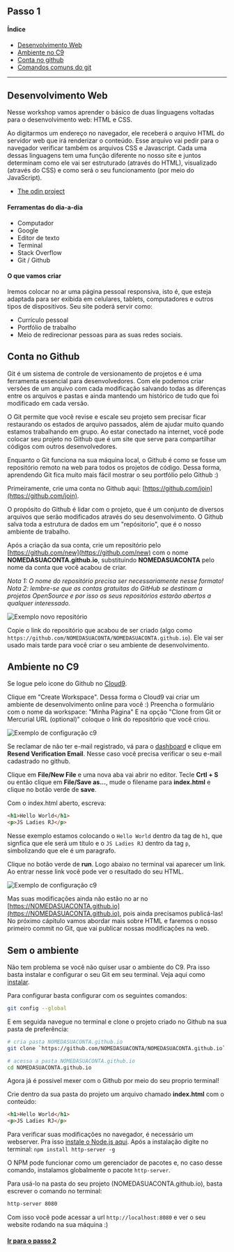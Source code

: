 ## Passo 1

#### Índice
* [Desenvolvimento Web](#desenvolvimento-web)
* [Ambiente no C9](#ambiente-no-c9)
* [Conta no github](#conta-no-github)
* [Comandos comuns do git](#comandos-comuns-do-git)

---

## Desenvolvimento Web

Nesse workshop vamos aprender o básico de duas linguagens voltadas para o desenvolvimento web: HTML e CSS. 

Ao digitarmos um endereço no navegador, ele receberá o arquivo HTML do servidor web que irá renderizar o conteúdo. Esse arquivo vai pedir para o navegador verificar também os arquivos CSS e Javascript. Cada uma dessas linguagens tem uma função diferente no nosso site e juntos determinam como ele vai ser estruturado (através do HTML), visualizado (através do CSS) e como será o seu funcionamento (por meio do JavaScript).

* [The odin project](https://www.theodinproject.com/courses/web-development-101)

#### Ferramentas do dia-a-dia

* Computador
* Google
* Editor de texto
* Terminal
* Stack Overflow
* Git / Github

#### O que vamos criar

Iremos colocar no ar uma página pessoal responsiva, isto é, que esteja adaptada para ser exibida em celulares, tablets, computadores e outros tipos de dispositivos. Seu site poderá servir como:
* Currículo pessoal
* Portfólio de trabalho
* Meio de redirecionar pessoas para as suas redes sociais.

## Conta no Github

Git é um sistema de controle de versionamento de projetos e é uma ferramenta essencial para desenvolvedores. Com ele podemos criar versões de um arquivo com cada modificação salvando todas as diferenças entre os arquivos e pastas e ainda mantendo um histórico de tudo que foi modificado em cada versão.

O Git permite que você revise e escale seu projeto sem precisar ficar restaurando os estados de arquivo passados, além de ajudar muito quando estamos trabalhando em grupo. Ao estar conectado na internet, você pode colocar seu projeto no Github que é um site que serve para compartilhar códigos com outros desenvolvedores.

Enquanto o Git funciona na sua máquina local, o Github é como se fosse um repositório remoto na web para todos os projetos de código. Dessa forma, aprendendo Git fica muito mais fácil mostrar o seu portfólio pelo Github :)

Primeiramente, crie uma conta no Github aqui: [https://github.com/join](https://github.com/join).

O propósito do Github é lidar com o projeto, que é um conjunto de diversos arquivos que serão modificados através do seu desenvolvimento. O Github salva toda a estrutura de dados em um "repósitorio", que é o nosso ambiente de trabalho.

Após a criação da sua conta, crie um repositório pelo [https://github.com/new](https://github.com/new) com o nome **NOMEDASUACONTA.github.io**, substituindo **NOMEDASUACONTA** pelo nome da conta que você acabou de criar. 

 *Nota 1: O nome do repositório precisa ser necessariamente nesse formato!*
 *Nota 2: lembre-se que as contas gratuitas do GitHub se destinam a projetos OpenSource e por isso os seus repositórios estarão abertos a qualquer interessado.*

![Exemplo novo repositório](imgs/cap1-newRepo.png)

Copie o link do repositório que acabou de ser criado (algo como `https://github.com/NOMEDASUACONTA/NOMEDASUACONTA.github.io`). Ele vai ser usado mais tarde para você criar o seu ambiente de desenvolvimento.

## Ambiente no C9

Se logue pelo icone do Github no [Cloud9](https://c9.io/).

Clique em "Create Workspace". Dessa forma o Cloud9 vai criar um ambiente de desenvolvimento online para você :)
Preencha o formulário com o nome da workspace: "Minha Página"
E na opção "Clone from Git or Mercurial URL (optional)" coloque o link do repositório que você criou.

![Exemplo de configuração c9](imgs/cap1-c9.png)

Se reclamar de não ter e-mail registrado, vá para o [dashboard](https://codeanywhere.com/dashboard) e clique em **Resend Verification Email**. Nesse caso você precisa verificar o seu e-mail cadastrado no github.

Clique em **File/New File** e uma nova aba vai abrir no editor.
Tecle **Crtl + S** ou então clique em **File/Save as...**, mude o filename para **index.html** e clique no botão verde de **save**.

Com o index.html aberto, escreva:
```html
<h1>Hello World</h1>
<p>JS Ladies RJ</p>
```

Nesse exemplo estamos colocando o `Hello World` dentro da tag de `h1`, que signfica que ele será um título e o `JS Ladies RJ` dentro da tag `p`, simbolizando que ele é um paragrafo.

Clique no botão verde de **run**. Logo abaixo no terminal vai aparecer um link.
Ao entrar nesse link você pode ver o resultado do seu HTML.

![Exemplo de configuração c9](imgs/cap1-editor.png)

Mas suas modificações ainda não estão no ar no [https://NOMEDASUACONTA.github.io](https://NOMEDASUACONTA.github.io), pois ainda precisamos publicá-las!
No próximo cápitulo vamos abordar mais sobre HTML e faremos o nosso primeiro commit no Git, que vai publicar nossas modificações na web.

## Sem o ambiente

Não tem problema se você não quiser usar o ambiente do C9. Pra isso basta instalar e configurar o seu Git em seu terminal. Veja aqui como [instalar](https://git-scm.com/book/en/v2/Getting-Started-Installing-Git).

Para configurar basta configurar com os seguintes comandos:
```bash
git config --global 
```

E em seguida navegue no terminal e clone o projeto criado no Github na sua pasta de preferência:
```bash
# cria pasta NOMEDASUACONTA.github.io
git clone `https://github.com/NOMEDASUACONTA/NOMEDASUACONTA.github.io`

# acessa a pasta NOMEDASUACONTA.github.io
cd NOMEDASUACONTA.github.io
```

Agora já é possivel mexer com o Github por meio do seu proprio terminal!

Crie dentro da sua pasta do projeto um arquivo chamado **index.html** com o conteúdo:
```html
<h1>Hello World</h1>
<p>JS Ladies RJ</p>
```

Para verificar suas modificações no navegador, é necessário um webserver. Pra isso [instale o Node.js aqui](https://nodejs.org/en/download/).
Após a instalação digite no terminal:
`npm install http-server -g`

O NPM pode funcionar como um gerenciador de pacotes e, no caso desse comando, instalamos globalmente o pacote `http-server`.

Para usá-lo na pasta do seu projeto (NOMEDASUACONTA.github.io), basta escrever o comando no terminal:
```bash
http-server 8080
```

Com isso você pode acessar a url `http://localhost:8080` e ver o seu website rodando na sua máquina :)

#### [Ir para o passo 2](chapter2.md)